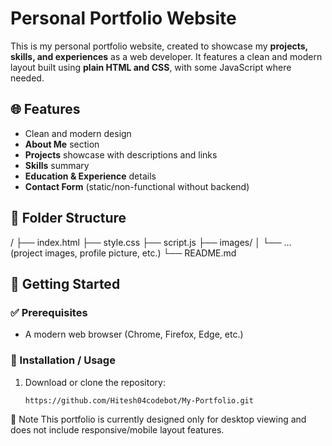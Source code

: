 # Personal Portfolio Website

This is my personal portfolio website, created to showcase my **projects, skills, and experiences** as a web developer. It features a clean and modern layout built using **plain HTML and CSS**, with some JavaScript where needed.

## 🌐 Features

- Clean and modern design  
- **About Me** section  
- **Projects** showcase with descriptions and links  
- **Skills** summary  
- **Education & Experience** details  
- **Contact Form** (static/non-functional without backend)

## 📁 Folder Structure

/
├── index.html
├── style.css
├── script.js
├── images/
│ └── ... (project images, profile picture, etc.)
└── README.md


## 🚀 Getting Started

### ✅ Prerequisites
- A modern web browser (Chrome, Firefox, Edge, etc.)

### 🔧 Installation / Usage
1. Download or clone the repository:
   ```bash
   https://github.com/Hitesh04codebot/My-Portfolio.git


📌 Note
This portfolio is currently designed only for desktop viewing and does not include responsive/mobile layout features.

